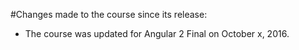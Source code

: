 #Changes made to the course since its release:
- The course was updated for Angular 2 Final on October x, 2016.

